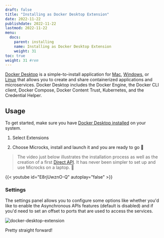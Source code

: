 ```yaml
---
draft: false
title: "Installing as Docker Desktop Extension"
date: 2022-11-22
publishdate: 2022-11-22
lastmod: 2022-11-22
menu:
  docs:
    parent: installing
    name: Installing as Docker Desktop Extension
    weight: 31
toc: true
weight: 31 #rem
---
```


[Docker Desktop](https://docs.docker.com/desktop/) is a simple-to-install application for [Mac](https://www.docker.com/products/docker-desktop/), [Windows](https://desktop.docker.com/win/main/amd64/Docker%20Desktop%20Installer.exe), or [Linux](https://docs.docker.com/desktop/linux/install/) that allows you to create and share containerized applications and microservices. Docker Desktop includes the Docker Engine, the Docker CLI client, Docker Compose, Docker Content Trust, Kubernetes, and the Credential Helper.

## Usage

To get started, make sure you have [Docker Desktop installed](https://docs.docker.com/desktop/#download-and-install) on your system.

1. Select Extensions 

2. Choose Microcks, install and launch it and you are ready to go 🤩

> The video just below illustrates the installation process as well as the creation of a first [Direct API](../../using/dynamic/). It has never been simpler to set up and use Microcks on a laptop. 🙌

{{< youtube id="E8rjUwznO-Q" autoplay="false" >}}

### Settings

The settings panel allows you to configure some options like whether you'd like to enable the Asynchronous APIs features (default is disabled) and if you'd need to set an offset to ports that are used to access the services.

![docker-desktop-extension](/images/docker-desktop-extension-settings.png)

Pretty straight forward!